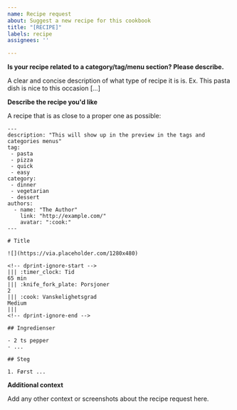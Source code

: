 ```yaml
---
name: Recipe request
about: Suggest a new recipe for this cookbook
title: "[RECIPE]"
labels: recipe
assignees: ''

---
```


**Is your recipe related to a category/tag/menu section? Please describe.**

A clear and concise description of what type of recipe it is is. Ex. This pasta dish is
nice to this occasion [...]

**Describe the recipe you'd like**

A recipe that is as close to a proper one as possible:

```text
---
description: "This will show up in the preview in the tags and categories menus"
tag:
 - pasta
 - pizza
 - quick
 - easy
category:
 - dinner
 - vegetarian
 - dessert
authors:
  - name: "The Author"
    link: "http://example.com/"
    avatar: ":cook:"
---

# Title

![](https://via.placeholder.com/1280x480)

<!-- dprint-ignore-start -->
||| :timer_clock: Tid
65 min
||| :knife_fork_plate: Porsjoner
2
||| :cook: Vanskelighetsgrad
Medium
|||
<!-- dprint-ignore-end -->

## Ingredienser

- 2 ts pepper
- ...

## Steg

1. Først ...
```

**Additional context**

Add any other context or screenshots about the recipe request here.
